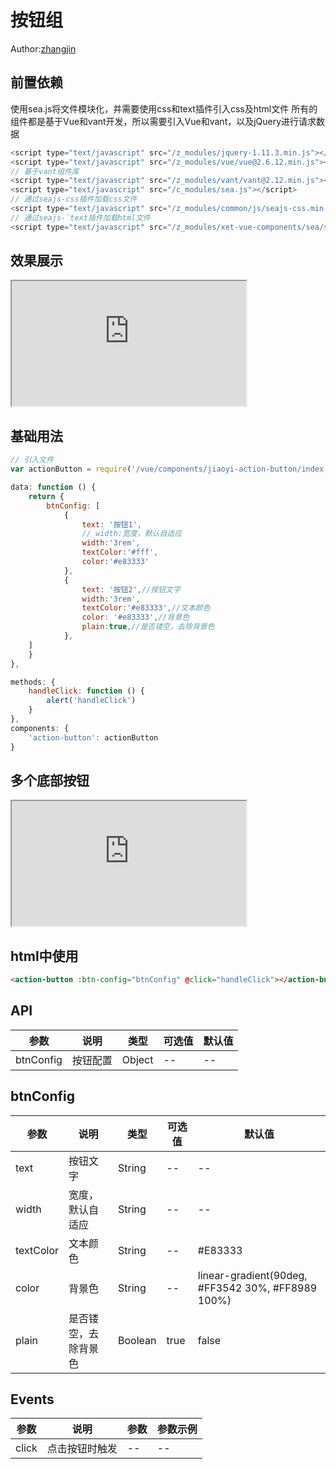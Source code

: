 # 按钮组
Author:[zhangjin](mailto:ex_zhangjin@citics.com)
## 前置依赖
使用sea.js将文件模块化，并需要使用css和text插件引入css及html文件
所有的组件都是基于Vue和vant开发，所以需要引入Vue和vant，以及jQuery进行请求数据
```js
<script type="text/javascript" src="/z_modules/jquery-1.11.3.min.js"></script>
<script type="text/javascript" src="/z_modules/vue/vue@2.6.12.min.js"></script>
// 基于vant组件库
<script type="text/javascript" src="/z_modules/vant/vant@2.12.min.js"></script>
<script type="text/javascript" src="/c_modules/sea.js"></script>
// 通过seajs-css插件加载css文件
<script type="text/javascript" src="/z_modules/common/js/seajs-css.min.js"></script>
// 通过seajs-`text插件加载html文件
<script type="text/javascript" src="/z_modules/xet-vue-components/sea/seajs-text.js"></script>
```

## 效果展示
<iframe class="iframeBox" src="https://qing-1258827329.cos.ap-beijing.myqcloud.com/componet/ActionButton/demo/demo.html" width="375px" height="700px"></iframe>

## 基础用法

```js
// 引入文件
var actionButton = require('/vue/components/jiaoyi-action-button/index');

data: function () {
    return {
        btnConfig: [
            {
                text: '按钮1',
                // width:宽度，默认自适应
                width:'3rem',
                textColor:'#fff',
                color:'#e83333'
            }, 
            {
                text: '按钮2',//按钮文字
                width:'3rem',
                textColor:'#e83333',//文本颜色
                color: '#e83333',//背景色
                plain:true,//是否镂空，去除背景色
            }, 
    ]	
    }
},

methods: {
    handleClick: function () {
        alert('handleClick')	
    }
},
components: {
    'action-button': actionButton	
}
```


## 多个底部按钮
<iframe class="iframeBox" src="https://qing-1258827329.cos.ap-beijing.myqcloud.com/componet/ActionButton/demo2/demo.html" width="375px" height="700px"></iframe>

## html中使用
```html
<action-button :btn-config="btnConfig" @click="handleClick"></action-button>
```
## API

| 参数    | 说明   | 类型    | 可选值  | 默认值  |
| ------- | ------- | ------- | ------- | ------- |
| btnConfig   | 按钮配置   | Object  |--| -- |
   
## btnConfig 
| 参数    | 说明   | 类型    | 可选值  | 默认值  |
| ------- | ------- | ------- | ------- | ------- |
 |  text  |按钮文字   | String    | --| --|
 |  width  |宽度，默认自适应   | String    | --|-- |
 |  textColor  |文本颜色   | String    |-- | #E83333 |
 |  color  |背景色   | String    |-- |linear-gradient(90deg, #FF3542 30%, #FF8989 100%) |
 |  plain  |是否镂空，去除背景色   | Boolean    | true| false |
                
## Events

| 参数    | 说明   | 参数 | 参数示例 |
| ------- | ------- | ------- | ------- |
| click | 点击按钮时触发 | -- |-- |

<style scoped>
    .iframeBox{
        height:200px;
    }
</style>
